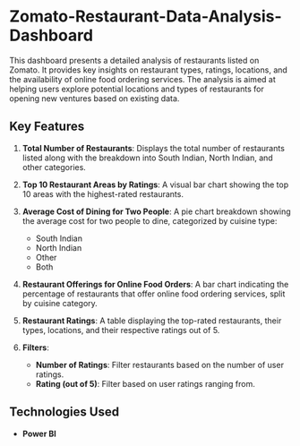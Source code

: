 # Zomato-Restaurant-Data-Analysis-Dashboard



This dashboard presents a detailed analysis of restaurants listed on Zomato. It provides key insights on restaurant types, ratings, locations, and the availability of online food ordering services. The analysis is aimed at helping users explore potential locations and types of restaurants for opening new ventures based on existing data.

## Key Features

1. **Total Number of Restaurants**: Displays the total number of restaurants listed along with the breakdown into South Indian, North Indian, and other categories.
   
2. **Top 10 Restaurant Areas by Ratings**: A visual bar chart showing the top 10 areas with the highest-rated restaurants. 

3. **Average Cost of Dining for Two People**: A pie chart breakdown showing the average cost for two people to dine, categorized by cuisine type:
   - South Indian
   - North Indian
   - Other
   - Both

4. **Restaurant Offerings for Online Food Orders**: A bar chart indicating the percentage of restaurants that offer online food ordering services, split by cuisine category.

5. **Restaurant Ratings**: A table displaying the top-rated restaurants, their types, locations, and their respective ratings out of 5.

6. **Filters**:
   - **Number of Ratings**: Filter restaurants based on the number of user ratings.
   - **Rating (out of 5)**: Filter based on user ratings ranging from.

## Technologies Used

- **Power BI**
